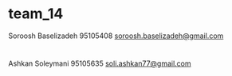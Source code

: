 # team_14

Soroosh Baselizadeh
95105408
soroosh.baselizadeh@gmail.com

#

Ashkan Soleymani
95105635
soli.ashkan77@gmail.com